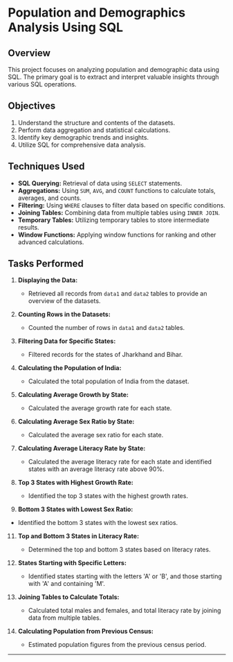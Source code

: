 # Population and Demographics Analysis Using SQL

## Overview

This project focuses on analyzing population and demographic data using SQL. The primary goal is to extract and interpret valuable insights through various SQL operations.

## Objectives

1. Understand the structure and contents of the datasets.
2. Perform data aggregation and statistical calculations.
3. Identify key demographic trends and insights.
4. Utilize SQL for comprehensive data analysis.

## Techniques Used

- **SQL Querying:** Retrieval of data using `SELECT` statements.
- **Aggregations:** Using `SUM`, `AVG`, and `COUNT` functions to calculate totals, averages, and counts.
- **Filtering:** Using `WHERE` clauses to filter data based on specific conditions.
- **Joining Tables:** Combining data from multiple tables using `INNER JOIN`.
- **Temporary Tables:** Utilizing temporary tables to store intermediate results.
- **Window Functions:** Applying window functions for ranking and other advanced calculations.

## Tasks Performed

1. **Displaying the Data:**
   - Retrieved all records from `data1` and `data2` tables to provide an overview of the datasets.

3. **Counting Rows in the Datasets:**
   - Counted the number of rows in `data1` and `data2` tables.

4. **Filtering Data for Specific States:**
   - Filtered records for the states of Jharkhand and Bihar.

5. **Calculating the Population of India:**
   - Calculated the total population of India from the dataset.

6. **Calculating Average Growth by State:**
   - Calculated the average growth rate for each state.

7. **Calculating Average Sex Ratio by State:**
   - Calculated the average sex ratio for each state.

8. **Calculating Average Literacy Rate by State:**
   - Calculated the average literacy rate for each state and identified states with an average literacy rate above 90%.

9. **Top 3 States with Highest Growth Rate:**
   - Identified the top 3 states with the highest growth rates.

10. **Bottom 3 States with Lowest Sex Ratio:**
   - Identified the bottom 3 states with the lowest sex ratios.

11. **Top and Bottom 3 States in Literacy Rate:**
    - Determined the top and bottom 3 states based on literacy rates.

12. **States Starting with Specific Letters:**
    - Identified states starting with the letters 'A' or 'B', and those starting with 'A' and containing 'M'.

13. **Joining Tables to Calculate Totals:**
    - Calculated total males and females, and total literacy rate by joining data from multiple tables.

14. **Calculating Population from Previous Census:**
    - Estimated population figures from the previous census period.

---


